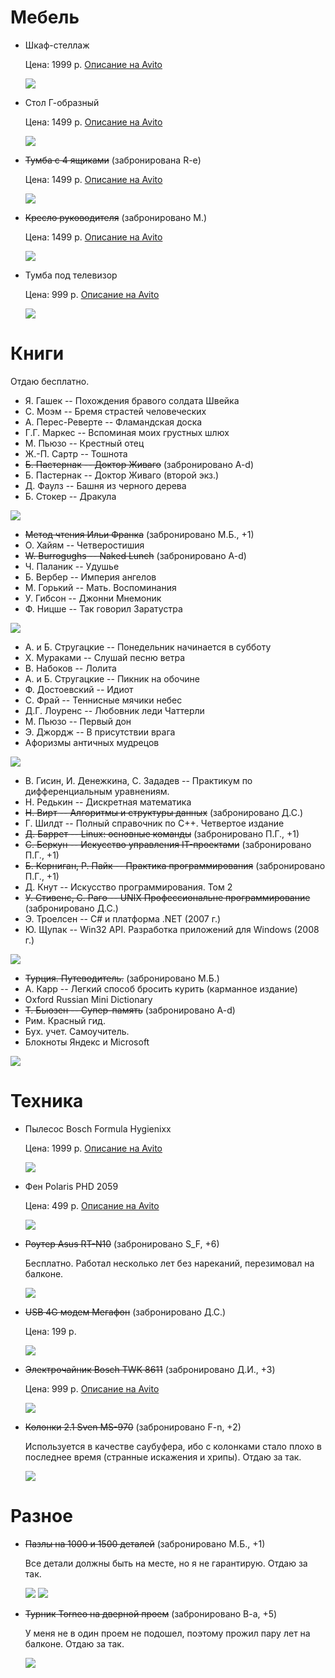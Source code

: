 # Мебель

* Шкаф-стеллаж

  Цена: 1999 р.
  [Описание на Avito](https://www.avito.ru/moskva/mebel_i_interer/shkaf-stellazh_549580954)

  ![](https://dl.dropboxusercontent.com/u/35062521/IMG_3681.JPG)

* Стол Г-образный

  Цена: 1499 р.
  [Описание на Avito](https://www.avito.ru/moskva/mebel_i_interer/stol_g-obraznyy_549583454)

  ![](https://dl.dropboxusercontent.com/u/35062521/IMG_3683.JPG)

* ~~Тумба с 4 ящиками~~ (забронирована R-e)

  Цена: 1499 р.
  [Описание на Avito](https://www.avito.ru/moskva/mebel_i_interer/tumba_s_4_yaschikami_549579261)

  ![](https://dl.dropboxusercontent.com/u/35062521/IMG_3684.JPG)

* ~~Кресло руководителя~~ (забронировано М.)

  Цена: 1499 р.
  [Описание на Avito](https://www.avito.ru/moskva/mebel_i_interer/kreslo_rukovoditelya_549554060)

  ![](https://dl.dropboxusercontent.com/u/35062521/IMG_3685.JPG)

* Тумба под телевизор

  Цена: 999 р.
  [Oписание на Avito](https://www.avito.ru/moskva/mebel_i_interer/tumba_pod_tv_ikea_549593014)

  ![](https://dl.dropboxusercontent.com/u/35062521/IMG_3688.JPG)

# Книги
  Отдаю бесплатно.

  * Я. Гашек -- Похождения бравого солдата Швейка
  * С. Моэм -- Бремя страстей человеческих
  * А. Перес-Реверте -- Фламандская доска
  * Г.Г. Маркес -- Вспоминая моих грустных шлюх
  * М. Пьюзо -- Крестный отец
  * Ж.-П. Сартр -- Тошнота
  * ~~Б. Пастернак -- Доктор Живаго~~ (забронировано A-d)
  * Б. Пастернак -- Доктор Живаго (второй экз.)
  * Д. Фаулз -- Башня из черного дерева
  * Б. Стокер -- Дракула

  ![](https://dl.dropboxusercontent.com/u/35062521/IMG_3691.JPG)

  * ~~Метод чтения Ильи Франка~~ (забронировано М.Б., +1)
  * О. Хайям -- Четверостишия
  * ~~W. Burrogughs -- Naked Lunch~~ (забронировано A-d)
  * Ч. Паланик -- Удушье
  * Б. Вербер -- Империя ангелов
  * М. Горький -- Мать. Воспоминания
  * У. Гибсон -- Джонни Мнемоник
  * Ф. Ницше -- Так говорил Заратустра

  ![](https://dl.dropboxusercontent.com/u/35062521/IMG_3692.JPG)

  * А. и Б. Стругацкие -- Понедельник начинается в субботу
  * Х. Мураками -- Слушай песню ветра
  * В. Набоков -- Лолита
  * А. и Б. Стругацкие -- Пикник на обочине
  * Ф. Достоевский -- Идиот
  * С. Фрай -- Теннисные мячики небес
  * Д.Г. Лоуренс -- Любовник леди Чаттерли
  * М. Пьюзо -- Первый дон
  * Э. Джордж -- В присутствии врага
  * Афоризмы античных мудрецов

  ![](https://dl.dropboxusercontent.com/u/35062521/IMG_3694.JPG)

  * В. Гисин, И. Денежкина, С. Зададев -- Практикум по дифференциальным уравнениям.
  * Н. Редькин -- Дискретная математика
  * ~~Н. Вирт -- Алгоритмы и структуры данных~~ (забронировано Д.С.)
  * Г. Шилдт -- Полный справочник по C++. Четвертое издание
  * ~~Д. Баррет -- Linux: основные команды~~ (забронировано П.Г., +1)
  * ~~C. Беркун -- Искусство управления IT-проектами~~ (забронировано П.Г., +1)
  * ~~Б. Керниган, Р. Пайк -- Практика программирования~~ (забронировано П.Г., +1)
  * Д. Кнут -- Искусство программирования. Том 2
  * ~~У. Стивенс, С. Раго -- UNIX Профессиональне программирование~~ (забронировано Д.С.)
  * Э. Троелсен -- C# и платформа .NET (2007 г.)
  * Ю. Щупак -- Win32 API. Разработка приложений для Windows (2008 г.)

  ![](https://dl.dropboxusercontent.com/u/35062521/IMG_3698.JPG)

  * ~~Турция. Путеводитель.~~ (забронировано М.Б.)
  * A. Карр -- Легкий способ бросить курить (карманное издание)
  * Oxford Russian Mini Dictionary
  * ~~Т. Бьюзен -- Супер-память~~ (забронировано A-d)
  * Рим. Красный гид.
  * Бух. учет. Самоучитель.
  * Блокноты Яндекс и Microsoft

  ![](https://dl.dropboxusercontent.com/u/35062521/IMG_3697.JPG)

# Техника

* Пылесос Bosch Formula Hygienixx

  Цена: 1999 р.
  [Описание на Avito](https://www.avito.ru/moskva/bytovaya_tehnika/pylesos_bosch_formula_hygienixx_549677120)

  ![](https://dl.dropboxusercontent.com/u/35062521/IMG_3701.JPG)

* Фен Polaris PHD 2059

  Цена: 499 р.
  [Описание на Avito](https://www.avito.ru/moskva/bytovaya_tehnika/fen_polaris_phd_2059_549677899)

  ![](https://dl.dropboxusercontent.com/u/35062521/IMG_3712.JPG)

* ~~Роутер Asus RT-N10~~ (забронировано S_F, +6)

  Бесплатно.
  Работал несколько лет без нареканий, перезимовал на балконе.

  ![](https://dl.dropboxusercontent.com/u/35062521/IMG_3700.JPG)

* ~~USB 4G модем Мегафон~~ (забронировано Д.С.)

  Цена: 199 р.

  ![](https://dl.dropboxusercontent.com/u/35062521/IMG_3699.JPG)

* ~~Электрочайник Bosch TWK 8611~~ (забронировано Д.И., +3)

  Цена: 999 р.
  [Описание на Avito](https://www.avito.ru/moskva/bytovaya_tehnika/elektrochaynik_bosch_twk_8611_549677750)

  ![](https://dl.dropboxusercontent.com/u/35062521/bosh.jpeg)

* ~~Колонки 2.1 Sven MS-970~~ (забронировано F-n, +2)

  Используется в качестве саубуфера, ибо с колонками стало плохо в последнее время (странные искажения и хрипы). Отдаю за так.

  ![](https://dl.dropboxusercontent.com/u/35062521/sven.jpeg)

# Разное

* ~~Пазлы на 1000 и 1500 деталей~~ (забронировано М.Б., +1)

  Все детали должны быть на месте, но я не гарантирую.
  Отдаю за так.

  ![](https://dl.dropboxusercontent.com/u/35062521/IMG_3695.JPG)
  ![](https://dl.dropboxusercontent.com/u/35062521/IMG_3696.JPG)

* ~~Турник Torneo на дверной проем~~ (забронировано B-a, +5)

  У меня не в один проем не подошел, поэтому прожил пару лет на балконе.
  Отдаю за так.

  ![](https://dl.dropboxusercontent.com/u/35062521/IMG_3702.JPG)

